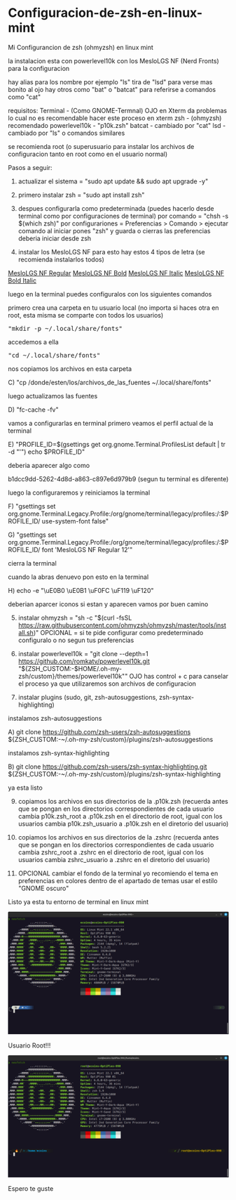 # Configuracion-de-zsh-en-linux-mint
Mi Configurancion de zsh (ohmyzsh) en linux mint

la instalacion esta con powerlevel10k con los MesloLGS NF (Nerd Fronts) para la configuracion 

hay alias para los nombre por ejemplo "ls" tira de "lsd" para verse mas bonito al ojo
hay otros como "bat" o "batcat" para referirse a comandos como "cat" 

requisitos:
Terminal - (Como GNOME-Termnal) OJO en Xterm da problemas lo cual no es recomendable hacer este proceso en xterm
zsh - (ohmyzsh) recomendado
powerlevel10k - "p10k.zsh"
batcat - cambiado por "cat"
lsd - cambiado por "ls" o comandos similares

se recomienda root (o superusuario para instalar los archivos de configuracion tanto en root como en el usuario normal)

Pasos a seguir:

1) actualizar el sistema = "sudo apt update && sudo apt upgrade -y"

2) primero instalar zsh = "sudo apt install zsh"

3) despues configurarla como predeterminada (puedes hacerlo desde terminal como por configuraciones de terminal)
por comando = "chsh -s $(which zsh)"
por configurariones = Preferencias > Comando > ejecutar comando al iniciar pones "zsh" y guarda o cierras las preferencias deberia iniciar desde zsh

4) instalar los MesloLGS NF para esto hay estos 4 tipos de letra (se recomienda instalarlos todos)

[MesloLGS NF Regular](https://github.com/romkatv/powerlevel10k-media/raw/master/MesloLGS%20NF%20Regular.ttf)
[MesloLGS NF Bold](https://github.com/romkatv/powerlevel10k-media/raw/master/MesloLGS%20NF%20Bold.ttf)
[MesloLGS NF Italic](https://github.com/romkatv/powerlevel10k-media/raw/master/MesloLGS%20NF%20Italic.ttf)
[MesloLGS NF Bold Italic](https://github.com/romkatv/powerlevel10k-media/raw/master/MesloLGS%20NF%20Bold%20Italic.ttf)

luego en la terminal puedes configuralos con los siguientes comandos

primero crea una carpeta en tu usuario local (no importa si haces otra en root, esta misma se comparte con todos los usuarios)

<pre>"mkdir -p ~/.local/share/fonts"</pre>

accedemos a ella

<pre>"cd ~/.local/share/fonts"</pre>

nos copiamos los archivos en esta carpeta

C) "cp /donde/esten/los/archivos_de_las_fuentes ~/.local/share/fonts"

luego actualizamos las fuentes

D) "fc-cache -fv" 

vamos a configurarlas en terminal 
primero veamos el perfil actual de la terminal

E) "PROFILE_ID=$(gsettings get org.gnome.Terminal.ProfilesList default | tr -d "'") echo $PROFILE_ID"

deberia aparecer algo como 

b1dcc9dd-5262-4d8d-a863-c897e6d979b9 (segun tu terminal es diferente)

luego la configuraremos y reiniciamos la terminal

F) "gsettings set org.gnome.Terminal.Legacy.Profile:/org/gnome/terminal/legacy/profiles:/:$PROFILE_ID/ use-system-font false"

G) "gsettings set org.gnome.Terminal.Legacy.Profile:/org/gnome/terminal/legacy/profiles:/:$PROFILE_ID/ font 'MesloLGS NF Regular 12'"

cierra la terminal 

cuando la abras denuevo pon esto en la terminal 

H) echo -e "\uE0B0 \uE0B1 \uF0FC \uF119 \uF120"

deberian aparcer iconos si estan y aparecen vamos por buen camino 
 
5) instalar ohmyzsh = "sh -c "$(curl -fsSL https://raw.githubusercontent.com/ohmyzsh/ohmyzsh/master/tools/install.sh)"
OPCIONAL = si te pide configurar como predeterminado configuralo o no segun tus preferencias

7) instalar powerlevel10k = "git clone --depth=1 https://github.com/romkatv/powerlevel10k.git "${ZSH_CUSTOM:-$HOME/.oh-my-zsh/custom}/themes/powerlevel10k"" OJO has control + c para canselar el proceso ya que utilizaremos son archivos de configuracion

8) instalar plugins (sudo, git, zsh-autosuggestions, zsh-syntax-highlighting) 

instalamos zsh-autosuggestions

A) git clone https://github.com/zsh-users/zsh-autosuggestions ${ZSH_CUSTOM:-~/.oh-my-zsh/custom}/plugins/zsh-autosuggestions

instalamos zsh-syntax-highlighting

B) git clone https://github.com/zsh-users/zsh-syntax-highlighting.git ${ZSH_CUSTOM:-~/.oh-my-zsh/custom}/plugins/zsh-syntax-highlighting

ya esta listo

9) copiamos los archivos en sus directorios de la .p10k.zsh (recuerda antes que se pongan en los directorios correspondientes de cada usuario cambia p10k.zsh_root a .p10k.zsh en el directorio de root, igual con los usuarios
cambia p10k.zsh_usuario a .p10k.zsh en el diretorio del usuario)

10) copiamos los archivos en sus directorios de la .zshrc (recuerda antes que se pongan en los directorios correspondientes de cada usuario cambia zshrc_root a .zshrc en el directorio de root, igual con los usuarios
cambia zshrc_usuario a .zshrc en el diretorio del usuario)

11) OPCIONAL cambiar el fondo de la terminal yo recomiendo el tema en preferencias en colores dentro de el apartado de temas usar el estilo "GNOME oscuro"

Listo ya esta tu entorno de terminal en linux mint

![usuario](imagenes/usuario.png)

Usuario Root!!!

![root](imagenes/root.png)

Espero te guste 
